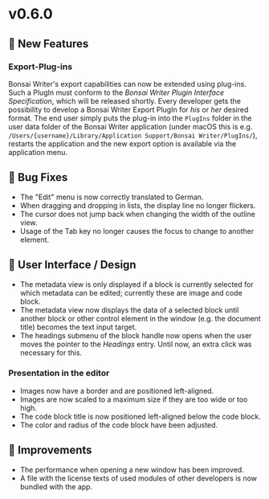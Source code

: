 # v0.6.0

## 🌟 New Features

### Export-Plug-ins

Bonsai Writer's export capabilities can now be extended using plug-ins. Such a
PlugIn must conform to the _Bonsai Writer Plugin Interface Specification_, which
will be released shortly. Every developer gets the possibility to develop a
Bonsai Writer Export PlugIn for _his_ or _her_ desired format. The end user
simply puts the plug-in into the `PlugIns` folder in the user data folder of the
Bonsai Writer application (under macOS this is e.g.
`/Users/{username}/Library/Application Support/Bonsai Writer/PlugIns/`),
restarts the application and the new export option is available via the
application menu.

## 🐞 Bug Fixes

- The "Edit" menu is now correctly translated to German.
- When dragging and dropping in lists, the display line no longer flickers.
- The cursor does not jump back when changing the width of the outline view.
- Usage of the Tab key no longer causes the focus to change to another element.

## 💅 User Interface / Design

- The metadata view is only displayed if a block is currently selected for which
  metadata can be edited; currently these are image and code block.
- The metadata view now displays the data of a selected block until another
  block or other control element in the window (e.g. the document title) becomes
  the text input target.
- The headings submenu of the block handle now opens when the user moves the
  pointer to the _Headings_ entry. Until now, an extra click was necessary for
  this.

### Presentation in the editor

- Images now have a border and are positioned left-aligned.
- Images are now scaled to a maximum size if they are too wide or too high.
- The code block title is now positioned left-aligned below the code block.
- The color and radius of the code block have been adjusted.

## 🌻 Improvements

- The performance when opening a new window has been improved.
- A file with the license texts of used modules of other developers is now
  bundled with the app.

